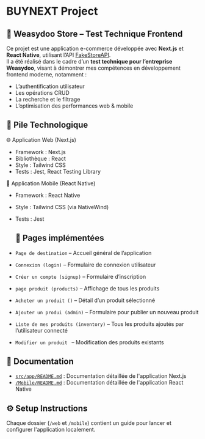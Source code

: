 # BUYNEXT Project  
## 🛒 Weasydoo Store – Test Technique Frontend

Ce projet est une application e-commerce développée avec **Next.js** et **React Native**, utilisant l’API [FakeStoreAPI](https://fakestoreapi.com/).  
Il a été réalisé dans le cadre d’un **test technique pour l’entreprise Weasydoo**, visant à démontrer mes compétences en développement frontend moderne, notamment :

- L’authentification utilisateur
- Les opérations CRUD
- La recherche et le filtrage
- L’optimisation des performances web & mobile
  

## 🧰 Pile Technologique

🌐 Application Web (Next.js)
- Framework : Next.js
- Bibliothèque : React
- Style : Tailwind CSS
- Tests : Jest, React Testing Library

📱 Application Mobile (React Native)
- Framework : React Native
- Style : Tailwind CSS (via NativeWind)
- Tests : Jest
  
  ## 📄 Pages implémentées

- `Page de destination` – Accueil général de l’application
- `Connexion (login)` – Formulaire de connexion utilisateur
- `Créer un compte (signup)` – Formulaire d’inscription
- `page produit (products)` – Affichage de tous les produits
- `Acheter un produit ()` – Détail d’un produit sélectionné
- `Ajouter un produi (admin)` – Formulaire pour publier un nouveau produit
- `Liste de mes produits (inventory)` – Tous les produits ajoutés par l’utilisateur connecté
- `Modifier un produit ` – Modification des produits existants

## 📝 Documentation
- [`src/app/README.md`](./src/app/README.md) : Documentation détaillée de l'application Next.js
- [`/Mobile/README.md`](./Mobile/README.md) : Documentation détaillée de l'application React Native  

## ⚙️ Setup Instructions
Chaque dossier (`/web` et `/mobile`) contient un guide pour lancer et configurer l'application localement.

